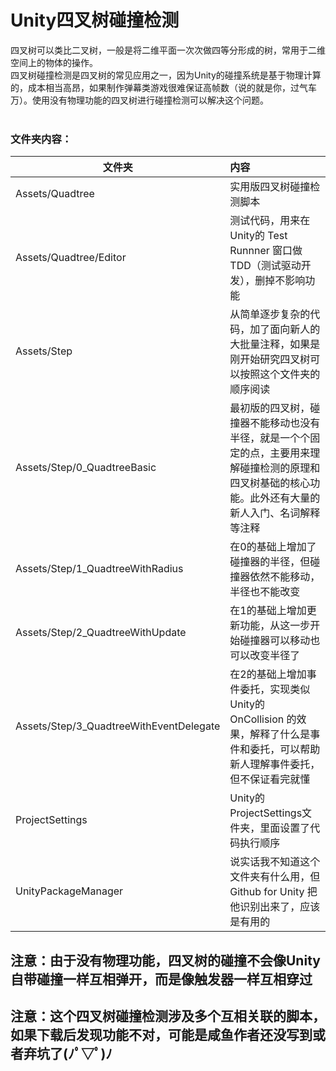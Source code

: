 # Unity四叉树碰撞检测</br>
四叉树可以类比二叉树，一般是将二维平面一次次做四等分形成的树，常用于二维空间上的物体的操作。</br>
四叉树碰撞检测是四叉树的常见应用之一，因为Unity的碰撞系统是基于物理计算的，成本相当高昂，如果制作弹幕类游戏很难保证高帧数（说的就是你，过气车万）。使用没有物理功能的四叉树进行碰撞检测可以解决这个问题。</br>
</br>
### 文件夹内容：
| 文件夹 | 内容 |
| ------------- |:-------------| 
| Assets/Quadtree | 实用版四叉树碰撞检测脚本 |
| Assets/Quadtree/Editor | 测试代码，用来在Unity的 Test Runnner 窗口做TDD（测试驱动开发），删掉不影响功能 |
| Assets/Step | 从简单逐步复杂的代码，加了面向新人的大批量注释，如果是刚开始研究四叉树可以按照这个文件夹的顺序阅读 |
| Assets/Step/0_QuadtreeBasic | 最初版的四叉树，碰撞器不能移动也没有半径，就是一个个固定的点，主要用来理解碰撞检测的原理和四叉树基础的核心功能。此外还有大量的新人入门、名词解释等注释 |
| Assets/Step/1_QuadtreeWithRadius | 在0的基础上增加了碰撞器的半径，但碰撞器依然不能移动，半径也不能改变 |
| Assets/Step/2_QuadtreeWithUpdate | 在1的基础上增加更新功能，从这一步开始碰撞器可以移动也可以改变半径了 |
| Assets/Step/3_QuadtreeWithEventDelegate | 在2的基础上增加事件委托，实现类似Unity的 OnCollision 的效果，解释了什么是事件和委托，可以帮助新人理解事件委托，但不保证看完就懂 |
| ProjectSettings | Unity的ProjectSettings文件夹，里面设置了代码执行顺序 |
| UnityPackageManager | 说实话我不知道这个文件夹有什么用，但 Github for Unity 把他识别出来了，应该是有用的 |
## 注意：由于没有物理功能，四叉树的碰撞不会像Unity自带碰撞一样互相弹开，而是像触发器一样互相穿过
## 注意：这个四叉树碰撞检测涉及多个互相关联的脚本，如果下载后发现功能不对，可能是咸鱼作者还没写到或者弃坑了(ﾉﾟ▽ﾟ)ﾉ
